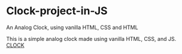 # Clock-project-in-JS
An Analog Clock, using vanilla HTML, CSS and HTML

This is a simple analog clock made using vanilla HTML, CSS, and JS.
<a href="https://arindal1.github.io/Clock-project-in-JS/">CLOCK</a>
